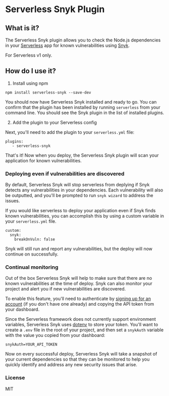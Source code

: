# Serverless Snyk Plugin

## What is it?
The Serverless Snyk plugin allows you to check the Node.js dependencies in your [Serverless](https://github.com/serverless/serverless) app for known vulnerabilities using [Snyk](https://snyk.io).

For Serverless v1 only.

## How do I use it?

1. Install using npm

`npm install serverless-snyk --save-dev`

You should now have Serverless Snyk installed and ready to go. You can confirm that the plugin has been installed by running `serverless` from your command line. You should see the Snyk plugin in the list of installed plugins. 

2. Add the plugin to your Serverless config

Next, you'll need to add the plugin to your `serverless.yml` file:

```
plugins:
   - serverless-snyk
```

That's it! Now when you deploy, the Serverless Snyk plugin will scan your application for known vulnerabilities.

### Deploying even if vulnerabilities are discovered
By default, Serverless Snyk will stop serverless from deplying if Snyk detects any vulnerabilities in your dependencies. Each vulnerability will also be outputted, and you'll be prompted to run `snyk wizard` to address the issues. 

If you would like serverless to deploy your application even if Snyk finds known vulnerabilities, you can accomplish this by using a custom variable in your `serverless.yml` file.

```
custom:
  snyk:
    breakOnVuln: false
```

Snyk will still run and report any vulnerabilities, but the deploy will now continue on successfully.

### Continual monitoring
Out of the box Serverless Snyk will help to make sure that there are no known vulnerabilities at the time of deploy. Snyk can also monitor your project and alert you if new vulnerabilities are discovered.

To enable this feature, you'll need to authenticate by [signing up for an account](https://snyk.io/auth/github) (if you don't have one already) and copying the API token from your dashboard. 

Since the Serverless framework does not currently support environment variables, Serverless Snyk uses [dotenv](https://github.com/motdotla/dotenv) to store your token. You'll want to create a `.env` file in the root of your project, and then set a `snykAuth` variable with the value you copied from your dashboard:

```
snykAuth=YOUR_API_TOKEN
```

Now on every successful deploy, Serverless Snyk will take a snapshot of your current dependencies so that they can be monitored to help you quickly identify and address any new security issues that arise.

### License

MIT